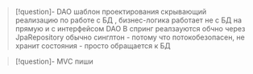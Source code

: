 >[!question]- DAO
>шаблон проектирования скрывающий реализацию по работе с БД , 
>бизнес-логика работает не с БД на прямую и с интерфейсом DAO
>В спринг реалзауются обчно через JpaRepository 
>обычно синглтон - потому что потокобезопасен, 
>не хранит состояния - просто обращается к БД

>[!question]- MVC
>пиши

